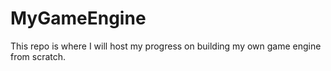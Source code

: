 # MyGameEngine
This repo is where I will host my progress on building my own game engine from scratch.
